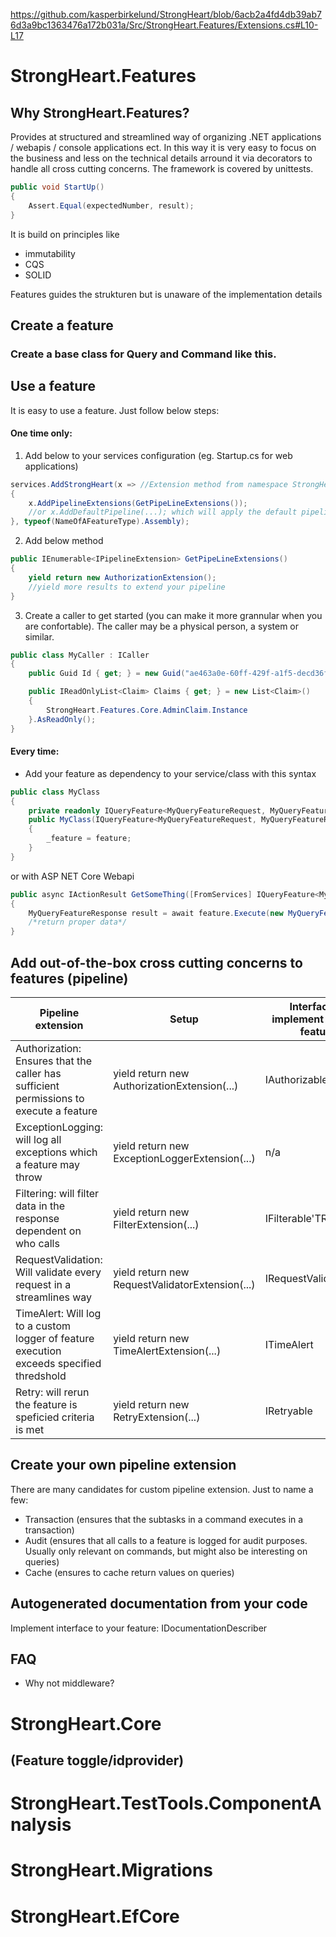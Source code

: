 https://github.com/kasperbirkelund/StrongHeart/blob/6acb2a4fd4db39ab76d3a9bc1363476a172b031a/Src/StrongHeart.Features/Extensions.cs#L10-L17


# StrongHeart.Features
## Why StrongHeart.Features?
Provides at structured and streamlined way of organizing .NET applications / webapis / console applications ect. 
In this way it is very easy to focus on the business and less on the technical details arround it via decorators to handle all cross cutting concerns.
The framework is covered by unittests.
```c#
public void StartUp()
{
    Assert.Equal(expectedNumber, result);
}
```
It is build on principles like
- immutability
- CQS
- SOLID

Features guides the strukturen but is unaware of the implementation details

## Create a feature
### Create a base class for Query and Command like this. 

## Use a feature
It is easy to use a feature. Just follow below steps:

#### One time only:
1. Add below to your services configuration (eg. Startup.cs for web applications)
```c#
services.AddStrongHeart(x => //Extension method from namespace StrongHeart.Features.DependencyInjection
{
    x.AddPipelineExtensions(GetPipeLineExtensions());
    //or x.AddDefaultPipeline(...); which will apply the default pipeline with all decorators in the recommended order from StrongHeart
}, typeof(NameOfAFeatureType).Assembly);
```
2. Add below method
```c#
public IEnumerable<IPipelineExtension> GetPipeLineExtensions()
{
    yield return new AuthorizationExtension();
    //yield more results to extend your pipeline
}
```
3. Create a caller to get started (you can make it more grannular when you are confortable). The caller may be a physical person, a system or similar.
```c#
public class MyCaller : ICaller
{
    public Guid Id { get; } = new Guid("ae463a0e-60ff-429f-a1f5-decd36f17e1d");

    public IReadOnlyList<Claim> Claims { get; } = new List<Claim>()
    {
        StrongHeart.Features.Core.AdminClaim.Instance
    }.AsReadOnly();
}
```

#### Every time:
- Add your feature as dependency to your service/class with this syntax
```c#
public class MyClass
{
    private readonly IQueryFeature<MyQueryFeatureRequest, MyQueryFeatureResponse> _feature;
    public MyClass(IQueryFeature<MyQueryFeatureRequest, MyQueryFeatureResponse> feature)
    {
        _feature = feature;
    }
}
```
or with ASP NET Core Webapi 
```c#
public async IActionResult GetSomeThing([FromServices] IQueryFeature<MyQueryFeatureRequest, MyQueryFeatureResponse> feature)
{
    MyQueryFeatureResponse result = await feature.Execute(new MyQueryFeatureRequest(new MyCaller(), /*other arguments*/));
    /*return proper data*/
}

```

## Add out-of-the-box cross cutting concerns to features (pipeline)
|                                        Pipeline extension                                       |                   Setup                   | Interface to implement on your feature |
|-----------------------------------------------------------------------------------------------|-----------------------------------------|----------------------------------------|
| Authorization: Ensures that the caller has sufficient permissions to execute a feature | yield return new AuthorizationExtension(...) | IAuthorizable                          |
| ExceptionLogging: will log all exceptions which a feature may throw                                         | yield return new ExceptionLoggerExtension(...)             | n/a
| Filtering: will filter data in the response dependent on who calls                                        | yield return new FilterExtension(...) |IFilterable'TResponse'
| RequestValidation: Will validate every request in a streamlines way                                              | yield return new RequestValidatorExtension(...)                                         | IRequestValidatable
| TimeAlert: Will log to a custom logger of feature execution exceeds specified thredshold                                              | yield return new TimeAlertExtension(...)                                         | ITimeAlert
| Retry: will rerun the feature is speficied criteria is met                                        | yield return new RetryExtension(...) |IRetryable

## Create your own pipeline extension
There are many candidates for custom pipeline extension. Just to name a few:
- Transaction (ensures that the subtasks in a command executes in a transaction)
- Audit (ensures that all calls to a feature is logged for audit purposes. Usually only relevant on commands, but might also be interesting on queries)
- Cache (ensures to cache return values on queries)

## Autogenerated documentation from your code
Implement interface to your feature: IDocumentationDescriber
## FAQ
- Why not middleware?


# StrongHeart.Core 
## (Feature toggle/idprovider)
# StrongHeart.TestTools.ComponentAnalysis
# StrongHeart.Migrations
# StrongHeart.EfCore

